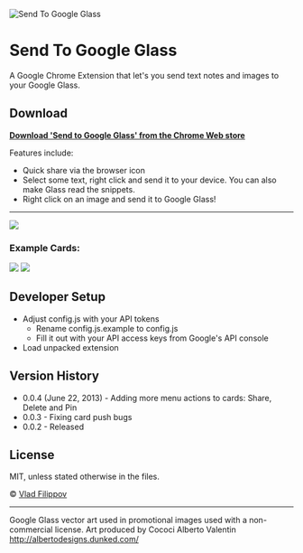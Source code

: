 ![Send To Google Glass](http://v14d.com/send-to-google-glass.png)
# Send To Google Glass

A Google Chrome Extension that let's you send text notes and images to your Google Glass.

## Download

__[Download 'Send to Google Glass' from the Chrome Web store](https://chrome.google.com/webstore/detail/send-to-google-glass/ifhgjbjejfocglfphkdecifccicemfll)__

Features include:
* Quick share via the browser icon
* Select some text, right click and send it to your device. You can also make Glass read the snippets.
* Right click on an image and send it to Google Glass!

****

![](http://v14d.com/send-to-glass-screen.png)
### Example Cards:
![](http://v14d.com/i/51c5899cd4a0a.jpg)
![](http://v14d.com/i/51c60023189f2.jpg)

## Developer Setup

* Adjust config.js with your API tokens
  * Rename config.js.example to config.js
  * Fill it out with your API access keys from Google's API console
* Load unpacked extension

## Version History

* 0.0.4 (June 22, 2013) - Adding more menu actions to cards: Share, Delete and Pin
* 0.0.3 - Fixing card push bugs
* 0.0.2 - Released

## License

MIT, unless stated otherwise in the files.

© [Vlad Filippov](http://vladfilippov.com)

****

Google Glass vector art used in promotional images used with a non-commercial license.
Art produced by Cococi Alberto Valentin http://albertodesigns.dunked.com/
